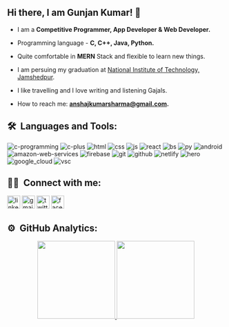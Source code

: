 ## Hi there, I am Gunjan Kumar! 👋

- I am a **Competitive Programmer, App Developer & Web Developer.**

- Programming language - **C, C++, Java, Python.**
- Quite comfortable in **MERN** Stack and flexible to learn new things.
- I am persuing my graduation at [National Institute of Technology, Jamshedpur](http://www.nitjsr.ac.in/index.php).
- I like travelling and I love writing and listening Gajals. 
- How to reach me: **anshajkumarsharma@gmail.com.**



## 🛠 &nbsp;Languages and Tools: 
<span>
<img src="https://logo.letskhabar.com/img/?tool=c-programming" alt="c-programming">
<img src="https://logo.letskhabar.com//img/?tool=c-plus" alt="c-plus">
<img src="https://logo.letskhabar.com/img/?tool=html" alt="html">
<img src="https://logo.letskhabar.com//img/?tool=css" alt="css">
<img src="https://logo.letskhabar.com/img/?tool=js" alt="js">
<img src="https://logo.letskhabar.com/img/?tool=react" alt="react">
<img src="https://logo.letskhabar.com/img/?tool=bootstrap" alt="bs">
<img src="https://logo.letskhabar.com/img/?tool=python" alt="py">

<img src="https://logo.letskhabar.com/img/?tool=android" alt="android">
<img src="https://logo.letskhabar.com/img/?tool=amazon-web-services" alt="amazon-web-services">
<img src="https://logo.letskhabar.com/img/?tool=firebase" alt="firebase">

<img src="https://logo.letskhabar.com/img/?tool=git" alt="git">
<img src="https://logo.letskhabar.com/img/?tool=github" alt="github">
<img src="https://logo.letskhabar.com/img/?tool=netlify" alt="netlify">
<img src="https://logo.letskhabar.com/img/?tool=heroku" alt="hero">
<img src="https://logo.letskhabar.com/img/?tool=google_cloud" alt="google_cloud">
<img src="https://logo.letskhabar.com/img/?tool=vs-code" alt="vsc">
</span>  


## 🤝🏻 &nbsp;Connect with me:

[<img src="https://logo.letskhabar.com/img/?tool=linkedin" alt="linkedin" width="30px">](https://www.linkedin.com/in/anshaj-sharma/)
[<img src="https://logo.letskhabar.com/img/?tool=gmail" alt="gmail" width="30px">](mailto:anshajkumarsharma@gmail.com)
[<img src="https://logo.letskhabar.com/img/?tool=twitter" alt="twitter" width="30px">](https://twitter.com/anshaj_sharma01)
[<img src="https://logo.letskhabar.com/img/?tool=facebook" alt="facebook" width="30px">](https://www.facebook.com/anshaj.sharma.79)

## ⚙️ &nbsp;GitHub Analytics:
<p align="center">
<a href="https://github.com/anshajsharma">
  <img height="180em" src="https://github-readme-stats-eight-theta.vercel.app/api?username=anshajsharma&show_icons=true&theme=algolia&include_all_commits=true&count_private=true"/>
  <img height="180em" src="https://github-readme-stats-eight-theta.vercel.app/api/top-langs/?username=anshajsharma&layout=compact&langs_count=8&theme=algolia"/>
</a>
</p>
 
